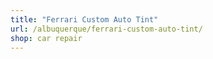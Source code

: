 ```yaml
---
title: "Ferrari Custom Auto Tint"
url: /albuquerque/ferrari-custom-auto-tint/
shop: car repair
---
```

